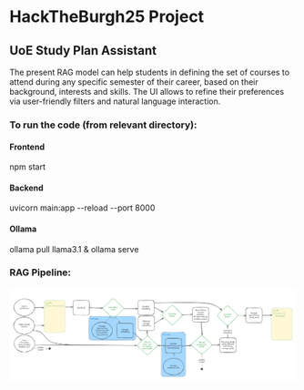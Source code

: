 # HackTheBurgh25 Project
## UoE Study Plan Assistant

The present RAG model can help students in defining the set of courses to attend during any specific semester of their career, based on their background, interests and skills. The UI allows to refine their preferences via user-friendly filters and natural language interaction.

### To run the code (from relevant directory):

#### Frontend
npm start

#### Backend
uvicorn main:app --reload --port 8000

#### Ollama
ollama pull llama3.1 & ollama serve

### RAG Pipeline:
![Pipeline](Pipeline.png)
